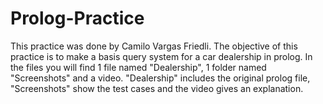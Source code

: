 # Prolog-Practice
This practice was done by Camilo Vargas Friedli. 
The objective of this practice is to make a basis query system for a car dealership in prolog. 
In the files you will find 1 file named "Dealership", 1 folder named "Screenshots" and a video. 
"Dealership" includes the original prolog file, "Screenshots" show the test cases and the video gives an explanation. 
